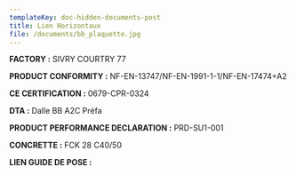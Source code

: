 ```yaml
---
templateKey: doc-hidden-documents-post
title: Lien Horizontaux
file: /documents/bb_plaquette.jpg
---
```

**FACTORY :** SIVRY COURTRY 77

**P﻿RODUCT CONFORMITY :** NF-EN-13747/NF-EN-1991-1-1/NF-EN-17474+A2

**C﻿E CERTIFICATION :** 0679-CPR-0324

**D﻿TA :** Dalle BB A2C Préfa[](https://a2cdoc.com/produit/doc-a/)

**P﻿RODUCT PERFORMANCE DECLARATION :** PRD-SU1-001

**C﻿ONCRETTE :** FCK 28 C40/50

**L﻿IEN GUIDE DE POSE :**